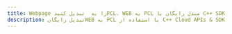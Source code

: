 ---title: Webpage را به  تبدیل کنیدPCL، WEB به PCL مبدل رایگان یا C++ SDKdescription: تبدیل رایگانWEB به PCL با استفاده از C++ Cloud APIs & SDK همچنین اسناد PDF را در Cloud ایجاد، ویرایش و رندر کنید.---